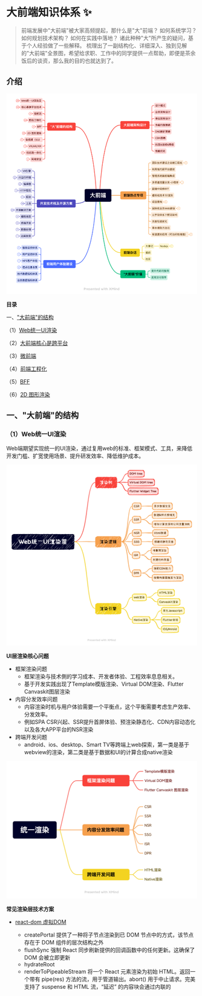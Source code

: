 
#  大前端知识体系 ✨

> 前端发展中"大前端"被大家高频提起，那什么是"大"前端？
> 如何系统学习？
> 如何规划技术架构？
> 如何在实践中落地？
> 诸此种种"大"所产生的疑问，基于个人经验做了一些解释。
> 梳理出了一副结构化、详细深入、独到见解的"大前端"全景图，希望给求职、工作中的同学提供一点帮助，即便是茶余饭后的谈资，那么我的目的也就达到了。

## 介绍

<img src="./mind-map/大前端.png" sizes="(max-width: 320px) 280px,(max-width: 480px) 440px, 800px" >

**目录**

一、["大前端"的结构](https://github.com/xusai2014/-_-#%E4%B8%80%E5%A4%A7%E5%89%8D%E7%AB%AF%E7%9A%84%E7%BB%93%E6%9E%84)

（1）[Web统一UI渲染](https://github.com/xusai2014/-_-#1web%E7%BB%9F%E4%B8%80ui%E6%B8%B2%E6%9F%93)

（2）[大前端核心是跨平台](https://github.com/xusai2014/-_-#2%E5%A4%A7%E5%89%8D%E7%AB%AF%E6%A0%B8%E5%BF%83%E6%98%AF%E8%B7%A8%E5%B9%B3%E5%8F%B0)

（3）[微前端](https://github.com/xusai2014/-_-#3%E5%BE%AE%E5%89%8D%E7%AB%AF)

（4）[前端工程化](https://github.com/xusai2014/-_-#4%E5%89%8D%E7%AB%AF%E5%B7%A5%E7%A8%8B%E5%8C%96)

（5）[BFF](https://github.com/xusai2014/-_-#5bff)

（6）[2D 图形渲染](https://github.com/xusai2014/-_-#62d-%E5%9B%BE%E5%BD%A2%E6%B8%B2%E6%9F%93)


## 一、"大前端"的结构

### （1）Web统一UI渲染

Web端期望实现统一的UI渲染，通过复用web的标准、框架模式、工具，来降低开发门槛、扩宽使用场景、提升研发效率、降低维护成本。

<img src="./mind-map/Web统一UI渲染层.png" sizes="(max-width: 320px) 280px,(max-width: 480px) 440px, 800px" >

**UI层渲染核心问题**

- 框架渲染问题
  - 框架渲染与技术側的学习成本、开发者体验、工程效率息息相关。
  - 基于开发实践出现了Template模版渲染、Virtual DOM渲染、Flutter Canvaskit图层渲染
- 内容分发效率问题
  - 内容渲染时机与用户体验需要一个平衡点，这个平衡需要考虑生产效率、分发效率。
  - 例如SPA CSR兴起、SSR提升首屏体验、预渲染静态化、CDN内容动态化以及各大APP平台的NSR渲染
- 跨端开发问题
  - android、ios、desktop、Smart TV等跨端上web探索，第一类是基于webview的渲染，第二类是基于数据和UI的计算合成native渲染

<img src="./mind-map/统一渲染.png" sizes="(max-width: 320px) 280px,(max-width: 480px) 440px, 800px" >


**常见渲染层技术方案**

- [react-dom 虚拟DOM](https://github.com/facebook/react/tree/main/packages/react-dom!)
    - createPortal 提供了一种将子节点渲染到已 DOM 节点中的方式，该节点存在于 DOM 组件的层次结构之外
    - flushSync 强制 React 同步刷新提供的回调函数中的任何更新。这确保了 DOM 会被立即更新
    - hydrateRoot
    - renderToPipeableStream 将一个 React 元素渲染为初始 HTML。返回一个带有 pipe(res) 方法的流，用于管道输出。abort() 用于中止请求。完美支持了 suspense 和 HTML 流，“延迟” 的内容块会通过内联的 <script> 标签嵌入
    - renderToReadableStream 将一个 React 元素通过流的形式注入初始的 HTML 中
    - （静态页面生成器）renderToStaticNodeStream 此方法与 renderToNodeStream 相似，但此方法不会在 React 内部创建的额外 DOM 属性，例如 data-reactroot
    - renderToString 将一个 React 元素渲染成其初始的 HTML。React 将返回一个 HTML 字符串
    - （静态页面生成器）renderToStaticMarkup 与 renderToString 相似，只是该方法不会创建 React 内部使用的额外 DOM 属性，如 data-reactroot

- [snabbdom virtual DOM库](https://github.com/snabbdom/snabbdom!)
    - 介绍：snabbdom以函数的形式来表达程序视图，但现有的解决方式基本都过于臃肿、性能不佳、功能缺乏、API 偏向于 OOP 或者缺少一些我所需要的功能
    - vue vdom基于snabbdom实现

- [CanvasKit](https://skia.org/docs/user/modules/quickstart/！)

<img src="./mind-map/CanvasKit图层渲染.png" sizes="(max-width: 320px) 280px,(max-width: 480px) 440px, 800px" >


- [handlebars 模版语法](https://github.com/handlebars-lang/handlebars.js) 预编译类
  - 数据绑定包括：表达式 {{ data.name }} 、块表达式{{#custom}}、内置块表达式{{#with}} {{#each}} 等
    
- [art-template 简约、超快的模板引擎](https://github.com/aui/art-template!) 预编译类

- [ejs 高效的嵌入式 JavaScript 模板引擎](https://github.com/mde/ejs!)
  - EJS 能够缓存 JS 函数的中间代码，从而提升执行速度。例如：ejs.cache = LRU(100);
  - <% 流程控制、<%- 引入包含、<%= 数据写入
  
- [jsdom](https://github.com/jsdom/jsdom!)
  - 介绍：由 javascript 实现的一系列 web标准，特别是 WHATWG 组织制定的DOM和 HTML 标准，用于在 nodejs 中使用。该项目的目标是模拟足够的Web浏览器子集，以便用于测试和挖掘真实世界的Web应用

**优秀文档：**
- [Virtual DOM 的设计与实现](https://nosaid.com/article/virtual-dom!)
  - VNode 的设计
    - key 是 VNode 在同一父节点下的唯一标识
    - type 表示 tagName，表示节点的 tag 类型
    - data 是 IVNodeData 类型，包含了 节点属性、节点状态、事件 等信息
    - children 表示子节点数组，对应了真实 dom 中的 childNodes
    - text 表示 textContent
    - elm 对应了真实 dom 元素
    - isVNode 和 isSameVNode 是 VNode 相关的静态方法
  - VNode生成函数
  - diff 3种情况：
    - 对于相同的部分，保持不变。
    - 不一样，但是可复用。
      - 都是文本节点，内容更新
      - isSameVNode，tagName 和 key 都相同的时候，元素复用
      - 都是容器节点，递归比对children
        - 循环目标 children，能复用的节点，移动到当前位置，
        - 没找到能复用的节点，就自己生成一个
        - 多余删除
        - 非尾部插入，非尾部删除处理？？？？？？？？
    - 不一样，不能复用。
      - 新节点是容器节点，旧的是文本节点。删除文本，添加新节点
      - 新节点是文本节点，旧的是容器节点。删除容器节点，添加文本节点。
- [jsdom 中文介绍](https://github.com/jsdom/jsdom/wiki/jsdom-%E4%B8%AD%E6%96%87%E6%96%87%E6%A1%A3!)
- [跨平台Web Canvas渲染引擎架构的设计与思考(内含实现方案)](https://www.modb.pro/db/111446!)
  <img src="./imgs/web_canvas_arct.png" sizes="(max-width: 320px) 280px,(max-width: 480px) 440px, 800px" >
- [你知道吗？SSR、SSG、ISR、DPR 有什么区别？](https://www.cnblogs.com/lhb25/p/16223782.html!)
- [CanvasKit简介](https://tedaliez.github.io/2019/07/14/CanvasKit%E7%AE%80%E4%BB%8B/!)

### （2）大前端核心是跨平台

打破平台的桎梏，是前端开发人的执念。

<img src="./mind-map/核心是跨平台技术.png" sizes="(max-width: 320px) 280px,(max-width: 480px) 440px, 800px" >


整体发展阶段如下：

- Hybrid APP（类原生体验）
  - Cordova、Ionic
- Javascript Native APP （原生体验）
  - React-native、Weex
- Flutter Native APP （原生体验）
  - Flutter
- Progressive Web APP （类原生体验）
  - PWA无需下载、快速启动、顺滑体验，提供可靠的、快速的、沉浸式的应用。
- 小程序 APP（类原生体验）
    - weixin 、 douyin、alipay、baidu等
    - 跨渠道的框架Taro、uni-app、mpvue、remax

Hybrid APP 分析

<img src="./mind-map/Hybrid%20APP.png" sizes="(max-width: 320px) 280px,(max-width: 480px) 440px, 800px" >

Js-bridge设计

<img src="./mind-map/Js-bridge.png" sizes="(max-width: 320px) 280px,(max-width: 480px) 440px, 800px" >

### （3）微前端

微服务是一种开发软件的架构和组织方法，其中软件由通过明确定义的API进行通信的小型独立服务组成。把微服务的概念应用到前端， 前端微服务/微前端服务 就诞生了，简称其为微前端。

微前端框架一般具有以下三个特点：

- 技术栈无关：主框架不限制接入应用的技术栈，子应用具备完全自主权。
- 独立性强：独立开发、独立部署，子应用仓库独立。
- 增量升级
- 状态隔离：运行时每个子应用之间状态隔离。

<img src="./mind-map/微前端.png" sizes="(max-width: 320px) 280px,(max-width: 480px) 440px, 800px" >

微前端实现思路：
- 服务端集成，利用Nginx配置反向代理来实现不同路径映射到不同应用
- 运行时集成，使用 iframe ，通过配置不同的src加载不同的子应用页面
- 现有开源方案
  - Single-Spa：最早的微前端框架，兼容多种前端技术栈
    - 核心定义了一套协议，协议包含主应用的配置信息和子应用的生命周期，通过协议主应用可以知道在什么情况下激活哪个子应用。
  - Qiankun：基于Single-Spa，阿里系开源微前端框架。
  - Icestark：阿里飞冰微前端框架，兼容多种前端技术栈。
  - Mooa：基于Angular的微前端服务框架
  - Ara Framework：由服务端渲染延伸出的微前端框架。
  - Webpack 5 Module Federation（模块联邦实现代码共享）
    - 目的：一个单体应用拆分成多个独立构建，独立开发、独立部署的子模块
    - 话术：本地模块和远程模块。本地模块即普通模块，是当前构建的一部分。远程模块不属于当前构建，并在运行时从所谓的容器中加载。
    - 容器如何加载远程模块？即 chunk 异步加载操作，import()或者require.ensure 或 require([...])
    - 容器加载如何并暴露访问？加载模块（异步的）并执行模块（同步的），容器可嵌套，循环引用
    - 共享模块：既可重写的又可作为向嵌套容器提供重写的模块。可理解为每个构建中的相同模块，例如相同的库
    - 模块版本问题：packageName 选项允许通过设置包名来查找所需的版本。默认情况下，它会自动推断模块请求，当想禁用自动推断时，请将 requiredVersion 设置为 false 。

优秀文档：
- [Webpack5 跨应用代码共享 - Module Federation](https://segmentfault.com/a/1190000024449390!)

### （4）前端工程化
<img src="./mind-map/前端" sizes="(max-width: 320px) 280px,(max-width: 480px) 440px, 800px" >

**什么是前端工程化？**

前端工程是软件工程子类，是将软件工程的方法和原理运用在前端开发中, 目的是实现高效开发，有效协同，质量可控。
落地至技术层面是持续优化，从开发阶段的代码转变成生产环境的代码的一系列步骤。主要包括构建，分支管理, 自动化测试, 部署等。

主要看两个路径：

- 技术演化：傻瓜化 -> 模版化 -> 流程化 -> 自动化 -> 智能化
- 视角转化：工程 -> 项目 -> 团队 -> 平台 -> 开放&开源

当技术演化至流程化，需要依赖场景并结合效率、规范、安全，打造团队甚至平台级的效率工程产品。
这个过程是需要平衡的，从团队规模和业务规模上去理解，优先解决效率瓶颈、资源瓶颈，技术债务是可以后面补偿的。


**工程化手段**

- 前后端分离
  - 前后端职责不清、沟通存在障碍、信息不透明在前端发展早期是管理问题，而今是主要是技术问题。
  - 需要以代码库分离、部署分离为基础，前端保证渲染和用户交互，后端保证数据及服务稳定。
  - 在协作层面，并行开发是基本要求。做到数据逻辑收敛、交互逻辑收敛。
  - 那技术上到底如何厘清业务逻辑？是前端还是后端。在协作上怎样补充，需要对齐这个约定。
- 基础建设
  - 模版化
    - 开发模版，填充具体逻辑。（例如IDE设置代码模版）
    - 示例代码，仿照创建新功能。（例如状态管理的reducer示例、部署脚本、nginx脚本、docker脚本）
  - 工具化
    - 大部分模版化模块可以通过工具，一键式生成。甚至通过文件系统监听，自动化生成。
    - 开发过程CV操作是低效且不可靠的，因此脚手架、自定义命令，可以保证安全和一致性
    - 很多技术手段是分散的，图片预处理压缩（如果项目没集成）、lighthouse跑分，可统一集成
  - 套餐化
    - 移动端、PC端、大屏
    - 框架层react、vue、angular
    - ts、postcss、tailwind、babel、editor、lint、gitignore、prettier、husky、ci/cd yml、browserslist等配置
    - 根据业务场景定制，例如数据可视化、用户拖拽可编辑、纯展示类等
  - Mock化
    - 后台接口数据
    - APP接口数据
    - 本地化数据
    - 流程依赖数据
  - 组件化
    - 基础UI组件库
    - 业务组件库
    - 可视化组件库
    - 动效组件库
    - 字体库
    - 编辑器组件库（文本、流程图、脑图等）
  - CI/CD
    - CI 持续集成，包括代码提交、检查、构建、测试
    - CD 持续部署，包括镜像或者软件包管理、部署、服务实例验证、应用监控、质量和性能预警反馈
  - 服务设施
    - sonar 、sentry、grafana、prometheus、k8s、dynamic polyfill、Mobile Test、sentry、gitlab
- 代码治理
- 应用监控
- 工程能力升级

### （5）BFF
### （6）2D 图形渲染

**CPU vs GPU**

CPU 和 GPU 都属于处理单元，但是结构不同。

CPU 处理任务管道化，处理任务的速度完全取决于处理单个任务的时间，所以处理单个任务的能力十分的强大。

GPU 是由大量的小型处理单元构成的，一幅图像是由成千上万的像素点组成，每次处理一个像素都是一个简单任务，GPU能够保证同时处理所有的像素点。

- WebGL
  - WebGL通过引入一个与 OpenGL ES 2.0 非常一致的 API 来做到这一点，该 API 可以在 HTML5 <canvas>元素中使用。 这种一致性使 API 可以利用用户设备提供的硬件图形加速。
  - Data in WebGL， GLSL 为 Shader 提供了三种不同作用的数据存储，每种都有一个特定的用例
- WebGL 2 
  - 是 WebGL 的一个主要更新，它通过WebGL2RenderingContext 接口提供。
  - 它基于 OpenGL ES 3.0，新功能包括
- canvas 
  - Canvas API 用于在网页上进行 2D 图形处理。

**WebGL渲染管线**

渲染管线是显示芯片内部处理图形信号相互独立的并行处理单元，主要分为以下几步：

- 顶点着色器处理顶点 （对传入GPU中的顶点信息进行处理，需要进行裁剪空间变换、平移、缩放、旋转等操作。这些操作都是对顶点进行的，它直接改变了顶点的位置。 ）
- 图元装配
- 光栅化
- 片元着色器着色
- 测试 & 混合

**着色器（Shader）**

着色器是一种计算程序，主要用于进行图形处理。分为如下几类：
- 顶点着色器（Vertex Shader）
- 片元着色器(Fragment Shader)
- 存储限定符
  - attribute: 只能出现在顶点着色器中，表示每个顶点的数据。在光栅化过程中会对attribute变量进行插值处理。可以从外部往WebGL内部中传递数据
  - uniform: 可以出现在顶点着色器和片元着色器中，表示统一的值，每个顶点/片元使用的这个值都是一样的。
  - varying: 可以出现在顶点着色器和片元着色器中，表示变化的值，在光栅化阶段，GPU将attribute变量插值处理后的结果赋给了varying变量，它是链接顶点着色器和片元着色器变量之间的桥梁。

**数据传递**

- 传递Attribute变量 （传递attribute变量的数据需要使用 WebGLBuffer这个WebGL内置的数据结构）
- 传递Uniform变量
  - 通过API获取uniform变量在WebGL程序中的地址(gl.getUniformLocation)
  - 再通过API这个地址中填充数据即可（gl.uniform1f， gl.uniform1i, gl.uniform2f......）
- 传递纹理
  - 创建纹理对象（WebGLTexture）(gl.createTexture())
  - 绑定纹理对象(gl.bindTexture)
  - 设置纹理参数
  - 传入纹理（gl.texImage2D）


图片加载方式，一种是线性加载，而另一种则是渐进式加载。

什么决定了图片的加载方式呢？图片的压缩算法。
- 线性加载是离散余弦变化算法
- jpeg渐进式图片加载

选择合适的图片格式
- JPEG(有损压缩) 适用于呈现色彩丰富的图片
  - 以 24 位存储单个图，可以呈现多达 1600 万种颜色
  - 把图片体积压缩至原有体积的 50% 以下时，JPG 仍然可以保持住 60% 的品质
  - 处理矢量图形和 Logo 等线条感较强、颜色对比强烈的图像时，人为压缩的图片模糊会相当明显
  - 不支持透明度处理
  - 三种格式标准JPEG格式、渐进式JPEG格式、JPEG2000
  - 四种压缩
    - 基于DCT的顺序编码 线性
    - 基于DCT的累进编码 渐进式
    - 基于DCT的分层编码 渐进式
    - 基于空间DPCM的无损压缩
- PNG 可移植网络图形格式是由 W3C 开发的图片格式 (无损压缩的高保真的图片格式)
  - 同时支持 8 位 (256 种颜色)和 24 位(1600 万种颜色)
  - 对线条的处理更加细腻，对透明度有良好的支持
  - 支持透明度处理，透明图片可选择使用 PNG
  - LZ77派生算法压缩比率更高
  - 主要用它来呈现小的 Logo、颜色简单且对比强烈的图片或背景等。
- GIF 是一种最多支持 256 种颜色的 8 位无损图片格式
  - 支持动画，适合去展示一些无限循环的动画
  - 对于一些只有简单色彩的图片非常合适
  - 采用LZW（串表）压缩算法进行编码
- BMP
  - 图像信息丰富
  - 不进行压缩占用空间大

- WebP
  - 同时提供了有损压缩与无损压缩
  - 可以显示动态图片
  - 支持透明
  - 移动端 IOS 系统基本不支持

点阵图和矢量图，区别在于缩放会失真


优秀文档：
- [CPU versus GPU with the Canvas Web API](https://www.middle-engine.com/blog/posts/2020/08/21/cpu-versus-gpu-with-the-canvas-web-api!)
  - 介绍：CanvasAPI是一个丰富和性能强的API，用于在Web浏览器中绘制和操作2D图形。它与<canvas>HTML元素或OffscreenCanvas一起使用。当将内容渲染到canvas时，浏览器可以选择使用CPU或GPU。这篇文章着眼于浏览器是如何做出这一决定的，以及这对性能的影响。
  - 浏览器策略
    - 当创建Canvas时，浏览器需要考虑如何存储。它可能在主内存中存储数据，调用cpu上运行方法去渲染，也可能在GPU创建canvas，调用GPU指令绘制它。

[渲染页面：浏览器的工作原理](https://developer.mozilla.org/zh-CN/docs/Web/Performance/How_browsers_work!)

### （7）音视频
- Media Source Extensions

### （8）VR/AR/XR
### （9）前后端一体化
### （10）云原生
云原生：云计算环境中构建、部署和管理现代应用程序的软件方法

期望应用程序具有如下特性：

- 拓展性
- 灵活性
- 弹性

从而获得收益：
- 提效
- 降本
- 高可用

云原生应用程序架构：

- 不可变基础设施
- 微服务
- 声明式API
- 容器
- 服务网格

#### aws 云计算环境
- Amazon Identity and Access Management (IAM)
  - 资源和服务的精细化控制
  - 用户组 - 用户 - 角色
- 



### （10）网络安全

#### web安全

CSP (内容安全策略) 是一个附加的安全层，有助于探测和减轻某些类型的攻击，包括跨站脚本攻击（XSS）和数据注入攻击
- 跨站脚本攻击，CSP 的主要目标是减少和报告 XSS 攻击，通过指定有效域——即浏览器认可的可执行脚本的有效来源——使服务器管理者有能力减少或消除 XSS 攻击所依赖的载体
- 数据包嗅探攻击，除限制可以加载内容的域，服务器还可指明哪种协议允许使用
- Content-Security-Policy:default-src 'self'; img-src *; media-src media1.com media2.com; script-src userscripts.example.com
- 报告 (report-only)模式 Content-Security-Policy-Report-Only: policy 
- 启用违例报告 Content-Security-Policy: default-src 'self'; report-uri http://reportcollector.example.com/collector.cgi

信息安全基本原理

不安全的密码 HTTPS 协议旨在保护用户数据在网络上不被窃听（机密性）和不被篡改（完整性）
  - 
混合内容 (en-US)
公钥固定 (en-US)
同源策略
安全环境
保护你的网站
子资源完整性
传输层安全协议
HTTP Public Key Pinning (HPKP)
Secure contexts
弱签名算法
浏览器的同源策略
确保你的站点安全

Cookie 安全性
HttpOnly

优秀文档
- [Web 安全](https://developer.mozilla.org/zh-CN/docs/Web/Security!)

## 二、技术栈及开源方案

### （1）V8 引擎
V8 提供了 JavaScript 执行的运行时环境，其它Javascript引擎：SpiderMonkey、JavascriptCore、 Chakra。实现标准 ECMA ES-262 标准

- 垃圾回收机制
  - 固定生命周期，分配内存、使用读写、不需要释放。在此过程中系统自动管理
  - 栈的内存空间，只保存简单数据类型的内存，由操作系统自动分配和自动释放
  - 堆空间中的内存，由于大小不固定，系统无法自动释放，需要JS引擎来管理释放内存
  - 垃圾回收算法：标记清理、引用计数
  - V8使用不同的垃圾回收器：新生代、老生代 （这是对大、长）
  - 新生代垃圾回收器 - Scavenge 牺牲空间换取时间的复制算法，新生代堆分为使用区、空闲区，存活对象复制至空闲区、非存活对象释放，区域角色互换
  - 老生代垃圾回收 - Mark-Sweep & Mark-Compact 即标记清除 和 标记整理
  - 晋升机制，长期活跃即经历2个子代、空间占用空闲区25%。


### （2）JS 运行环境
### （3）浏览器运行机制
### （4）HTTP 规范

**HTTP 版本**
- HTTP 0.9
  - 仅支持GET请求，通过URL携带参数获得资源，无请求头。
- HTTP 1.0 （缺点：每次请求需建立新的TCP连接，资源开销、时间开销大。可手动开启keep-alive）
  - 增加支持Post、Head等请求方法，增加请求头，可支持多种内容数据类型，不局限于文本格式。
- HTTP 1.1 （缺点：同一个域名6个并发连接限制，应用层队头阻塞-长响应队头阻塞）
  - 默认采用keep-alive 短时复用TCP连接。
  - 单个TCP同时处理一个请求
  - 管道方式同一个TCP连接同时发送请求，服务端按请求顺序返回响应（仅实现了客户端并发，默认不开启）
  - 分块传输编码，产生一块数据，就发送一块，采用"流模式"（stream）取代"缓存模式"（buffer）
  - 新增了请求方式 PUT、PATCH、OPTIONS、DELETE
  - 支持文件断点续传，RANGE:bytes
- HTTP 2.0 （缺点：同一个域名6个并发连接限制，TCP丢包或延迟队头阻塞-长响应队头阻塞）
  - 二进制分帧层 HTTP消息分解互不依赖的帧，可交错发送
  - 多路复用
  - 头信息压缩
  - 服务器推送
- HTTP 3.0
  - QUIC

**HTTP 断点续传**
- 即通过定义请求头 Range 和响应头 content-range，来实现切片传输。
- 标识文件唯一性的方法，通过 MD5、last-modified 、etag，进行校验。或者If-Range头


**HTTP 缓存**

- 强缓存
  - Cache-Control 用于指示代理和 UA 使用何种缓存策略
    - no-cache 为本次响应不可直接用于后续请求
    - no-store 为禁止缓存
    - private为仅 UA 可缓存
    - public为大家都可以缓存
    - max-age、Expires、Vary 缓存有效性 （Vary: * ,所有头部不做区分。）
- 协商缓存 （304）
  - etag - 请求头携带If-None-Match
  - Last-Modified 请求头携带If-Modified-Since，使用修改时间
- 启发式缓存
  - 如果一个可以缓存的请求没有设置Expires和Cache-Control，但是响应头有设置Last-Modified信息，这种情况下浏览器会有一个默认的缓存策略：(Date - Last-Modified)*0.1，这就是启发式缓存。

**HTTP 内容协商**
同一个 URL 可以提供多份不同的内容
协商方式主要有两类：
- 服务端可用版本列表让客户端选择，300 Multiple Choices
- 服务端根据客户端发送的请求头中某些字段自动发送最合适的版本

由于客户端和服务端之间可能存在一个或多个中间代理，缓存服务最基本的要求是给用户返回正确的文档。

所以 HTTP 协议规定，服务端提供的内容取决于用户代理「常规 Accept 协商字段之外」的请求头字段，
那么响应头中必须包含 Vary 字段，且 Vary 的内容必须包含 User-Agent。同理，
如果服务端同时使用请求头中 User-Agent 和 Cookie 这两个字段来生成内容，那么响应中的 Vary 字段看上去应该是这样的：

Vary: User-Agent, Cookie

**浏览器的同源策略**
同源定义 协议/主机/端口元组 （IE忽略端口）


跨源网络访问
  - 跨源写操作
  - 跨源资源嵌入 script、link、img、video、font-face、iframe
  - 跨源读操作

如何允许跨源访问？使用 CORS 来允许跨源访问
如何阻止跨源访问？
- 阻止跨源写操作，只要检测请求中的一个不可推测的标记 (CSRF token) 即可
- 阻止资源的跨源读取 需要保证该资源是不可嵌入的
- 阻止跨源嵌入 需要确保你的资源不能通过以上列出的可嵌入资源格式使用

跨源数据存储访问
- 如 localStorage 和 IndexedDB，是以源进行分割
- Cookies 使用不同的源定义方式

**跨源资源共享 CORS**
是一种基于 HTTP 头的机制，该机制通过允许服务器标示除了它自己以外的其它 origin（域，协议和端口），使得浏览器允许这些 origin 访问加载自己的资源
跨源资源的"预检"请求





优秀文档：
- [网络协议从入门到底层原理（9）HTTP/1.1的升级改进（HTTP/2、HTTP/3）](http://www.h3hw.com/1368.html)
- [前端常见跨域解决方案](https://segmentfault.com/a/1190000011145364)


### （5）框架

**React**

优秀文档：
- [深度剖析：如何实现一个 Virtual DOM 算法](https://github.com/livoras/blog/issues/13)



## 三、编程知识
### （1）编程语言
- Typescript
  - 基础类型：字符串、数字、布尔值、数组、元组、枚举、any、void、null、undefined、never、object、类型断言
  - 高级类型：Required<T>、Partial<T>、Readonly<T>、 Pick<T, K extends keyof T> 、Exclude<T, U>、Extract<T, U>、Omit<T, K extends keyof any>、NonNullable< T >、Record<K extends keyof any, T>
  - interface
    - 可索引类型
  - type
  
### （2）语法
- JavaScript 中精度问题以及解决方案（IEEE 754 的标准）
  - 浮点数精度问题
  - 大数精度问题
  - toFixed 四舍五入结果不准确
- Javascript 的二进制流
  - Blob 对象表示一个不可变、原始数据的类文件对象
  - File 对象是特殊类型的 Blob
  - JavaScript 类型化数组 （将实现拆分为缓冲和视图两部分）
    - ArrayBuffer 对象用来表示通用的、固定长度的原始二进制数据缓冲区，不能直接操作 ArrayBuffer 的内容，而是要通过类型数组对象或 DataView 对象来操作
    - SharedArrayBuffer 内存使用
    - 类型数组视图 Int8Array，Uint32Array，Float64Array 等等
    - 数据视图 DataView 是一种底层接口，它提供有可以操作缓冲区中任意数据的读写接口
    - 
  - 
  - 文件操作
    - FileReader
    - URL.createObjectURL() 内存读取并生成内存URL
  - 流操作 API (这是一个实验中的功能)
    - ReadableStream 接口呈现了一个可读取的二进制流操作
    - WritableStream 接口为将流数据写入目的地（称为 sink）提供了一个标准的抽象。该对象带有内置的背压和队列
### （3）编译器
### （4）编程范式
### （5）算法
### （6）笔试题

```javascript
// 1.防抖函数

function _debounce(func,m) {
  let timer = null
  return function () {
     const args = arguments;
     if(timer) {
       clearTimeout(timer); 
     }
     timer = setTimeout(function() {
       func.apply(this, args)
     }, m)
  }
}
function clg(){
  
  console.log(...arguments)
}
clg(1)
clg(2)
const dClg = _debounce(clg, 5)
dClg(3)
dClg(4)
dClg(5)

// 2.斐波那契额数列
function fib1(n) {
  console.log('*****fn1',n)
  if(n < 0) throw new Error('输入的数字不能小于0');
  if (n < 2) {
    return n;
  }

  return fib1(n - 1) + fib1(n - 2);
}

// 存在重复执行问题

fib1(5)

// 优化后
function fib2(n) {

  if(n < 0) throw new Error('输入的数字不能小于0');
  if (n < 2) return n;
  function _fib(n, a, b) {
    console.log('*****fn2',n)
    if (n === 0) return a;
    return _fib(n - 1, b, a + b);
  }
  return _fib(n, 0, 1);
}

fib2(5)

function* fib3(n) {
  if(n < 0) throw new Error('输入的数字不能小于0');
  let f0 = 1,
          f1 = 1,
          count = 0;
  while (count < n) {
    yield f0;
    [f0, f1] = [f1, f0 + f1];
    count++;
  }
}
const fn = fib3(5)
fn.next()
fn.next()
fn.next()
fn.next()
fn.next()
fn.next()
fn.next()

/**
 * 4.题目：实现 add(1)(2)(3)
 *
 */

function curry(fn, ...args1) {
  const next = function(...args2) {
    return curry.call(this, fn,...args1,...args2)
  }
  next.toString = function(){
    return fn(...args1);
  }
  next.valueOf = function(){
    return fn(...args1);
  }
  return next
}

const addC = curry(function(...args){
  return args.reduce((a,b)=>a * b,1)
})


const valueOf = function(fn) {
  return +fn
}

const a = valueOf(addC(1)(2)(3))

console.log(a)

/**
 * 5.题目：数组转结构化数据
 *
 */

const data = [
  {
    value: "中国",
    index: 0,
  },{
    value: "江苏",
    index: 1,
    parent: 0,
  }
  ,{
    value: "北京",
    index: 2,
    parent: 0,
  },{
    value: "睢宁",
    index: 4,
    parent: 3,
  }
  ,{
    value: "徐州",
    index: 3,
    parent: 1,
  }
  ,{
    value: "朝阳",
    index: 5,
    parent: 2,
  }
]
function matchNode(root, current){
  let isMatch = false;
  root.map((v)=>{
    if(v.index === current.parent) {
      if(!v.children) v.children = [];
      v.children.push(current)
      isMatch = true;
    } else if(v.children) {
      isMatch = matchNode(v.children, current) || isMatch
    }
  })
  return isMatch;
}

function matchList(root, list) {
  const newList = list.filter((v)=>{
    const isMatch  = matchNode(root, v);
    return !isMatch;
  })
  return newList
// while(newList.length > 0) {      
  //   console.log(newList.length)
  //   matchList(root, newList)
  // }

}

function tranverse(data) {
  const rootList = []
  const list = data.filter(v => {
    if(typeof v.parent === 'undefined') rootList.push(v)
    return typeof v.parent !== 'undefined'
  })
  try{
    let result = list
    while(result.length > 0) {
      result = matchList(rootList, result)
    }
  } catch(e){
    console.log(e.exception)
  }
  return rootList
}

const result = tranverse(data)

/**
 * 6.题目：Promise.prototype.sequential; 串行并发，节约型、忽略型
 *
 */


Promise.sequential = function(arr, options) {
  const ALL_SUCCESS_SEQUENTISLL_STATUS = {
    IGNORE: 0, // 0 串行请求，忽略错误 忽略型
    STOP: 1 //1 串行请求，遇到错误即停止，节约型
  }
  const list = [];
  const {
    ALL_SUCCESS_SEQUENTISLL
  } = options;
  return arr.reduce((pro, current)=>{
    return pro.then(
            (x)=> {
              if(ALL_SUCCESS_SEQUENTISLL === ALL_SUCCESS_SEQUENTISLL_STATUS.IGNORE) {
                return current.then((v)=>list.push(v),()=>list.push(null))
              }

              if(ALL_SUCCESS_SEQUENTISLL === ALL_SUCCESS_SEQUENTISLL_STATUS.STOP) {
                return current.then((v)=>list.push(v),()=>Promise.reject())
              }

            }
    )
  }, Promise.resolve())
          .then(()=>list,()=>list)
}

const list = Promise.sequential([
  new Promise((resolve,reject) => resolve(1)),
  new Promise((resolve,reject) => resolve(2)),
  new Promise((resolve,reject) => reject(3)),
  new Promise((resolve,reject) => resolve(4))
],{
  ALL_SUCCESS_SEQUENTISLL: 1
}).then( function(result){
  console.log('result****',result)
})



/**
 * 7.题目：链式调用
 *
 */

class LinkResolve {
  constructor(func) {
    this.func = func;
  }
  value = null
  list= []
}

LinkResolve.prototype.done = function(value){

  return this.list.length > 1 ? this.func(...this.list): this.list?.[0]
}
LinkResolve.prototype.then = function(value){
  this.list.push(value)
  return this
}

const fn = new LinkResolve((...args)=> args.reduce((a,b)=>a + b));

const result = fn.then(1).then(4).then(5).done();
console.log(result)

/**
 * 7.题目：Proxy
 *
 */

const data = {
  value: 0
};
const proxy = new Proxy(data, {
  get: function(target, key) {
    console.log('get alue')
    return target[key]
  },
  set: function(target, key, value) {
    console.log('set alue')
    target[key] = value
  }
});
console.log(proxy.value)
proxy.value = 5;
console.log(proxy.value)

/**
 * 8.题目：文件操作及二进制流
 *
 *
 */

// * Blob(blobParts[, options])
//（1）对象表示一个不可变、原始数据的类文件对象,它的数据可以按文本或二进制的格式进行读取
//（2）也可以转换成 ReadableStream 来用于数据操作。
const b = new Blob(['XXXXXX'],{type: "text/plain", endings: "transparent"})

const f = new File(['YYYYYY'],'a.k',{type: 'text/plain'})

const buffer = new ArrayBuffer(16)

const view = new Int8Array(buffer)

const dataView = new DataView(buffer)

dataView.getInt16()


// FileReader
const reader = new FileReader();
reader.onload = function(e) {
  console.log('reader-',e.target.result)
}

// reader.readAsArrayBuffer(b)
// reader.readAsBinaryString(b) // 已废弃
reader.readAsText(b)
// reader.readAsDataURL(b)

const obj = URL.createObjectURL(f)
console.log(obj)

```

优秀文档：
- [FE-Interview/issues](https://github.com/lgwebdream/FE-Interview/issues)

## 四、前端用户体验建设

## 五、架构设计

### 基础架构设计

包括基础建设和软能力建设，狭义上理解是技术架构和技术建设，广义上包括制度、流程、规范、培训、梯队等软能力建设。

#### 基建目的是什么？

在业务快速增长时，技术需要匹配。用户量级、产品复杂度、系统复杂度以及技术更新换代，需要做好平衡。
避免靠加班、使蛮力支持业务，假使业务进行跨越式增长，在技术团队规模上应该是有预见性的解决人员瓶颈问题、系统瓶颈问题、质量瓶颈问题。
因此技术建设此时很重要，***帮助业务更好的活在未来*** 。

#### 如何搞基建？

技术收益和业务收益并重，核心是提效、体验、稳定性。

在初创阶段：集中在基础技术收益，通过脚手架 、组件库 、CI/CD，在编码阶段、持续集成阶段提高研发效率

在爬坡阶段：集中在业务收益，通过建设业务系统，提升需求吞吐量。

在平台阶段：主要是平衡技术收益和业务收益，建设中台能力，打通关键阻塞点，开启流程化、自动化提高迭代效率。

关键点分析：

- 研发流程
  - 需求评审
    - 明确参与评审各方，避免二次传达
    - 评审结果及异议，确定需求范围
    - 人力资源及排期，是否冲突
    - 确定需求优先级
  - 质量评审
    - 测试范围，测试标准
    - 数据及物料，依赖外部资源及协调方
    - 定量分析，性能数据&问题统计
  - 设计评审
    - 功能流程设计
    - 版本兼容性
    - 系统兼容性
    - 最终交付物，账号/URL地址/入口
  - 交付验收
    - 参与交付人员
    - 集成版本定版及封版
  - 风险管理
    - 风险原因
    - 风险事件
    - 风险损失
- 开发规范&文档（团队共识）
  - Git规范
  - 编码规范
  - 命名规范
  - 埋点规范
  - 组件规范
  - 性能规范
  - 安全规范
  - 新人文档
  - 技术文档
  - 业务文档
- 工程管理
  - 项目托管
  - 代码托管
  - 构建平台
  - 镜像托管
  - 部署平台
  - 健康检查
  - 监控日志
- 资产沉淀
  - 工具
  - 组件
  - 可视化系统
  - 云生产模式
- 性能体验
  - 节点压测
  - 全链路压测
  - 用户体验
  - 首屏体验
  - 二次缓存体验
- 安全防控
  - 防盗链
  - xss跨站脚本攻击，反射型、存储型、DOM型，输入防范、CSP防范
  - CSRF
  - 点击劫持
  - HSTS
  - CDN劫持 SRI验证签名
  - 内容安全策略（CSP）
- 统计监控
  - 用户行为监控
  - 性能监控
  - 异常监控
- 质量保障
  - 自动化测试
  - 系统探针


## 六、前端热点专项

### 移动端适配方案

基本概念：
- 屏幕尺寸
- 物理像素（设备像素）显示分辨率的像素单位
- 设备独立像素 通常是操作系统设定的屏幕分辨率的抽象单位，一个设备独立像素由若干个物理像素组成
- 逻辑像素
- CSS 像素 
- window.devicePixelRatio 是当前显示设备的物理像素分辨率与 CSS 像素分辨率之比
- 静态布局 网页上的所有元素的尺寸一律使用px作为单位，不考虑浏览器尺寸，一律统一显示。
- 流式布局（Liquid Layout）页面元素的宽度按照屏幕分辨率进行适配调整，但整体布局不变。代表作栅栏系统（网格系统）
- 自适应布局（Adaptive Layout）创建多个静态布局，每个静态布局对应一个屏幕分辨率范围。改变屏幕分辨率可以切换不同的静态局部（页面元素位置发生改变），但在每个静态布局中，页面元素不随窗口大小的调整发生变化
- 响应式布局（Responsive Layout）响应式设计的目标是确保一个页面在所有终端上（各种尺寸的PC、手机、手表、冰箱的Web浏览器等等）都能显示出令人满意的效果，对CSS编写者而言，在实现上不拘泥于具体手法，但通常是糅合了流式布局+弹性布局，再搭配媒体查询技术使用呈现更好的用户体验
- 弹性布局（rem/em布局）改变浏览器宽度，页面所有元素的高宽都等比例缩放

自适应（AWD）和响应式（RWD）

自适应是网页内容根据设备的不同而进行适应，通过检测视口分辨率，来判断当前访问的设备是pc端、平板还是手机，从而请求服务层，返回不同的页面；
自适应是对CDN不友好的，一般CDN的行为在分配时不考虑访问设备

响应式布局是网页的布局针对屏幕大小的尺寸而进行响应，一套界面即可适用于所有尺寸及终端。糅合了流式布局+弹性布局，再搭配媒体查询技术使用



适配方案的设计策略
- 精简并优化导航体系
- 移除不必要的特效
- 合理的字体排版
- 控件排布关系可进行调整
- 优化按钮或可点击元素的位置及热区大小
- 复杂任务向PC转移


优秀文档：
- [CSS Guidebook](https://tsejx.github.io/css-guidebook/)
- [video切换清晰度_移动端浏览器中的视频分辨率切换方案](https://blog.csdn.net/weixin_39552538/article/details/111227914)



